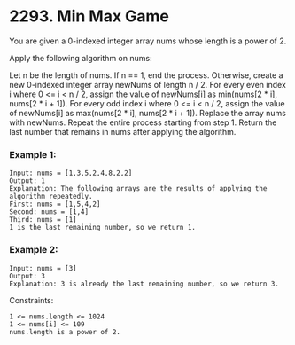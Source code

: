 # 2293. Min Max Game

You are given a 0-indexed integer array nums whose length is a power of 2.

Apply the following algorithm on nums:

Let n be the length of nums. If n == 1, end the process. Otherwise, create a new 0-indexed integer array newNums of length n / 2.
For every even index i where 0 <= i < n / 2, assign the value of newNums[i] as min(nums[2 * i], nums[2 * i + 1]).
For every odd index i where 0 <= i < n / 2, assign the value of newNums[i] as max(nums[2 * i], nums[2 * i + 1]).
Replace the array nums with newNums.
Repeat the entire process starting from step 1.
Return the last number that remains in nums after applying the algorithm.



### Example 1:
```
Input: nums = [1,3,5,2,4,8,2,2]
Output: 1
Explanation: The following arrays are the results of applying the algorithm repeatedly.
First: nums = [1,5,4,2]
Second: nums = [1,4]
Third: nums = [1]
1 is the last remaining number, so we return 1.
```

### Example 2:
```
Input: nums = [3]
Output: 3
Explanation: 3 is already the last remaining number, so we return 3.
 ```

Constraints:
```
1 <= nums.length <= 1024
1 <= nums[i] <= 109
nums.length is a power of 2.
```